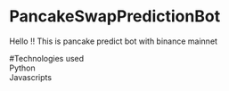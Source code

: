 # PancakeSwapPredictionBot
Hello !!
 This is pancake predict bot with binance mainnet 

#Technologies used <br>
Python <br>
Javascripts
